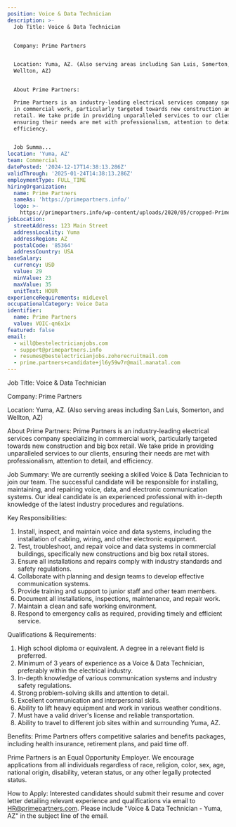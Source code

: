 ```yaml
---
position: Voice & Data Technician
description: >-
  Job Title: Voice & Data Technician


  Company: Prime Partners


  Location: Yuma, AZ. (Also serving areas including San Luis, Somerton, and
  Wellton, AZ)


  About Prime Partners:

  Prime Partners is an industry-leading electrical services company specializing
  in commercial work, particularly targeted towards new construction and big box
  retail. We take pride in providing unparalleled services to our clients,
  ensuring their needs are met with professionalism, attention to detail, and
  efficiency.


  Job Summa...
location: 'Yuma, AZ'
team: Commercial
datePosted: '2024-12-17T14:38:13.286Z'
validThrough: '2025-01-24T14:38:13.286Z'
employmentType: FULL_TIME
hiringOrganization:
  name: Prime Partners
  sameAs: 'https://primepartners.info/'
  logo: >-
    https://primepartners.info/wp-content/uploads/2020/05/cropped-Prime-Partners-Logo-NO-BG-1-1.png
jobLocation:
  streetAddress: 123 Main Street
  addressLocality: Yuma
  addressRegion: AZ
  postalCode: '85364'
  addressCountry: USA
baseSalary:
  currency: USD
  value: 29
  minValue: 23
  maxValue: 35
  unitText: HOUR
experienceRequirements: midLevel
occupationalCategory: Voice Data
identifier:
  name: Prime Partners
  value: VOIC-qn6x1x
featured: false
email:
  - will@bestelectricianjobs.com
  - support@primepartners.info
  - resumes@bestelectricianjobs.zohorecruitmail.com
  - prime.partners+candidate+jl6y59w7r@mail.manatal.com
---
```




Job Title: Voice & Data Technician

Company: Prime Partners

Location: Yuma, AZ. (Also serving areas including San Luis, Somerton, and Wellton, AZ)

About Prime Partners:
Prime Partners is an industry-leading electrical services company specializing in commercial work, particularly targeted towards new construction and big box retail. We take pride in providing unparalleled services to our clients, ensuring their needs are met with professionalism, attention to detail, and efficiency.

Job Summary:
We are currently seeking a skilled Voice & Data Technician to join our team. The successful candidate will be responsible for installing, maintaining, and repairing voice, data, and electronic communication systems. Our ideal candidate is an experienced professional with in-depth knowledge of the latest industry procedures and regulations.

Key Responsibilities:

1. Install, inspect, and maintain voice and data systems, including the installation of cabling, wiring, and other electronic equipment.
2. Test, troubleshoot, and repair voice and data systems in commercial buildings, specifically new constructions and big box retail stores.
3. Ensure all installations and repairs comply with industry standards and safety regulations.
4. Collaborate with planning and design teams to develop effective communication systems.
5. Provide training and support to junior staff and other team members.
6. Document all installations, inspections, maintenance, and repair work.
7. Maintain a clean and safe working environment.
8. Respond to emergency calls as required, providing timely and efficient service.

Qualifications & Requirements:

1. High school diploma or equivalent. A degree in a relevant field is preferred.
2. Minimum of 3 years of experience as a Voice & Data Technician, preferably within the electrical industry.
3. In-depth knowledge of various communication systems and industry safety regulations.
4. Strong problem-solving skills and attention to detail.
5. Excellent communication and interpersonal skills.
6. Ability to lift heavy equipment and work in various weather conditions.
7. Must have a valid driver's license and reliable transportation.
8. Ability to travel to different job sites within and surrounding Yuma, AZ.

Benefits:
Prime Partners offers competitive salaries and benefits packages, including health insurance, retirement plans, and paid time off.

Prime Partners is an Equal Opportunity Employer. We encourage applications from all individuals regardless of race, religion, color, sex, age, national origin, disability, veteran status, or any other legally protected status. 

How to Apply:
Interested candidates should submit their resume and cover letter detailing relevant experience and qualifications via email to HR@primepartners.com. Please include "Voice & Data Technician - Yuma, AZ" in the subject line of the email.
